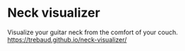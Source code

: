 # Neck visualizer

Visualize your guitar neck from the comfort of your couch.
https://trebaud.github.io/neck-visualizer/
